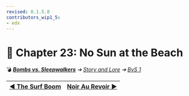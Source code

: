 ```yaml
---
revised: 0.1.5.8
contributors_wip1_5:
- edx
---
```


# 📄 Chapter 23: No Sun at the Beach

💣 ***[Bombs vs. Sleepwalkers](/README.md)** ➔ [Story and Lore](/story/readme.md) ➔ [BvS 1](/story/bvs1/readme.md)*

| [◀️ The Surf Boom](/story/bvs1/22_the_surf_boom.md) | [Noir Au Revoir ▶️](/story/bvs1/24_noir_au_revoir.md) |
| --: | :-- |

